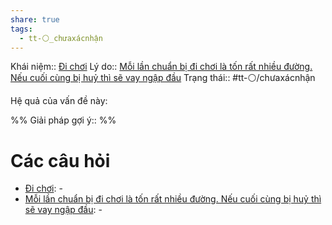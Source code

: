 ```yaml
---
share: true
tags:
  - tt-⚪_chưaxácnhận
---
```


Khái niệm:: [Đi chơi](../T%E1%BB%AB%20%C4%91i%E1%BB%83n/T%C3%ADch%20c%E1%BB%B1c/%C4%90i%20ch%C6%A1i.md)
Lý do:: [Mỗi lần chuẩn bị đi chơi là tốn rất nhiều đường. Nếu cuối cùng bị huỷ thì sẽ vay ngập đầu](../Kh%C3%B3%20kh%C4%83n/M%E1%BB%97i%20l%E1%BA%A7n%20chu%E1%BA%A9n%20b%E1%BB%8B%20%C4%91i%20ch%C6%A1i%20l%C3%A0%20t%E1%BB%91n%20r%E1%BA%A5t%20nhi%E1%BB%81u%20%C4%91%C6%B0%E1%BB%9Dng.%20N%E1%BA%BFu%20cu%E1%BB%91i%20c%C3%B9ng%20b%E1%BB%8B%20hu%E1%BB%B7%20th%C3%AC%20s%E1%BA%BD%20vay%20ng%E1%BA%ADp%20%C4%91%E1%BA%A7u.md)
Trạng thái:: #tt-⚪/chưaxácnhận

Hệ quả của vấn đề này:


%%
Giải pháp gợi ý:: 
%%



# Các câu hỏi
- [Đi chơi](../T%E1%BB%AB%20%C4%91i%E1%BB%83n/T%C3%ADch%20c%E1%BB%B1c/%C4%90i%20ch%C6%A1i.md): \-
- [Mỗi lần chuẩn bị đi chơi là tốn rất nhiều đường. Nếu cuối cùng bị huỷ thì sẽ vay ngập đầu](../Kh%C3%B3%20kh%C4%83n/M%E1%BB%97i%20l%E1%BA%A7n%20chu%E1%BA%A9n%20b%E1%BB%8B%20%C4%91i%20ch%C6%A1i%20l%C3%A0%20t%E1%BB%91n%20r%E1%BA%A5t%20nhi%E1%BB%81u%20%C4%91%C6%B0%E1%BB%9Dng.%20N%E1%BA%BFu%20cu%E1%BB%91i%20c%C3%B9ng%20b%E1%BB%8B%20hu%E1%BB%B7%20th%C3%AC%20s%E1%BA%BD%20vay%20ng%E1%BA%ADp%20%C4%91%E1%BA%A7u.md): \-

